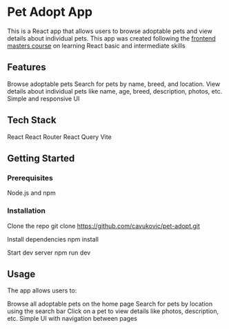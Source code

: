 # Pet Adopt App
This is a React app that allows users to browse adoptable pets and view details about individual pets. This app was created following the [frontend masters course](https://react-v8.holt.courses/lessons/welcome/intro) on learning React basic and intermediate skills 

## Features
Browse adoptable pets
Search for pets by name, breed, and location.
View details about individual pets like name, age, breed, description, photos, etc.
Simple and responsive UI

## Tech Stack
React
React Router
React Query
Vite

## Getting Started
### Prerequisites
Node.js and npm
### Installation
Clone the repo
git clone https://github.com/cavukovic/pet-adopt.git

Install dependencies
npm install

Start dev server
npm run dev



## Usage
The app allows users to:

Browse all adoptable pets on the home page
Search for pets by location using the search bar
Click on a pet to view details like photos, description, etc.
Simple UI with navigation between pages
